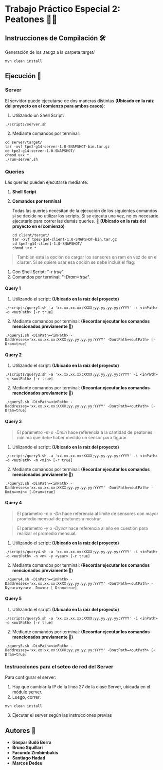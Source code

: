 # Trabajo Práctico Especial 2: Peatones 🚶‍♂️


## Instrucciones de Compilación 🛠️
Generación de los .tar.gz a la carpeta target/
```
mvn clean install
```

## Ejecución 🚀
### Server
El servidor puede ejecutarse de dos maneras distintas
**(Ubicado en la raíz del proyecto en el comienzo para ambos casos)**:
1. Utilizando un Shell Script:
```
./scripts/server.sh
```
2. Mediante comandos por terminal:


```
cd server/target/
tar -xvf tpe2-g14-server-1.0-SNAPSHOT-bin.tar.gz
cd tpe2-g14-server-1.0-SNAPSHOT/
chmod u+x *
./run-server.sh
```
### Queries
Las queries pueden ejecutarse mediante:
1. **Shell Script** 
2. **Comandos por terminal**

    Todas las queries necesitan de la ejecución de los siguientes comandos si se decide no utilizar los scripts. Si se ejecuta una vez, no es necesario ejecutarlo para correr las demás queries. 👀
**(Ubicado en la raíz del proyecto en el comienzo)**
    ```
    cd client/target/
    tar -xvf tpe2-g14-client-1.0-SNAPSHOT-bin.tar.gz
    cd tpe2-g14-client-1.0-SNAPSHOT/
    chmod u+x *
    ```

> También está la opción de cargar los sensores en ram en vez de en el cluster. Si se quiere usar esa opción se debe incluir el flag: 
1. Con Shell Script: "*-r true*".
2. Comandos por terminal: "*-Dram=true*".

#### Query 1
1. Utilizando el script: **(Ubicado en la raíz del proyecto)**
```
./scripts/query1.sh -a 'xx.xx.xx.xx:XXXX;yy.yy.yy.yy:YYYY' -i <inPath> -o <outPath> [-r true]
```
2. Mediante comandos por terminal: **(Recordar ejecutar los comandos mencionados previamente 👀)**
```
./query1.sh -DinPath=<inPath> -Daddresses='xx.xx.xx.xx:XXXX;yy.yy.yy.yy:YYYY' -DoutPath=<outPath> [-Dram=true]
```
#### Query 2
1. Utilizando el script: **(Ubicado en la raíz del proyecto)**
```
./scripts/query2.sh -a 'xx.xx.xx.xx:XXXX;yy.yy.yy.yy:YYYY' -i <inPath> -o <outPath> [-r true]
```
2. Mediante comandos por terminal: **(Recordar ejecutar los comandos mencionados previamente 👀)**
```
./query2.sh -DinPath=<inPath> -Daddresses='xx.xx.xx.xx:XXXX;yy.yy.yy.yy:YYYY' -DoutPath=<outPath> [-Dram=true]
```
#### Query 3
> El parámetro *-m* o *-Dmin* hace referencia a la cantidad de peatones mínima que debe haber medido un sensor para figurar.
1. Utilizando el script: **(Ubicado en la raíz del proyecto)**
```
./scripts/query3.sh -a 'xx.xx.xx.xx:XXXX;yy.yy.yy.yy:YYYY' -i <inPath> -o <outPath> -m <min> [-r true]
```
2. Mediante comandos por terminal: **(Recordar ejecutar los comandos mencionados previamente 👀)**
```
./query3.sh -DinPath=<inPath> -Daddresses='xx.xx.xx.xx:XXXX;yy.yy.yy.yy:YYYY' -DoutPath=<outPath> -Dmin=<min> [-Dram=true]
```
#### Query 4
> El parámetro *-n* o *-Dn* hace referencia al límite de sensores con mayor promedio mensual de peatones a mostrar.

> El parámetro *-y* o *-Dyear* hace referencia al año en cuestión para realizar el promedio mensual.
1. Utilizando el script: **(Ubicado en la raíz del proyecto)**
```
./scripts/query4.sh -a 'xx.xx.xx.xx:XXXX;yy.yy.yy.yy:YYYY' -i <inPath> -o <outPath> -n <n> -y <year> [-r true]
```
2. Mediante comandos por terminal: **(Recordar ejecutar los comandos mencionados previamente 👀)**
```
./query4.sh -DinPath=<inPath> -Daddresses='xx.xx.xx.xx:XXXX;yy.yy.yy.yy:YYYY' -DoutPath=<outPath> -Dyear=<year> -Dn=<n> [-Dram=true]
```
#### Query 5
1. Utilizando el script: **(Ubicado en la raíz del proyecto)**
```
./scripts/query5.sh -a 'xx.xx.xx.xx:XXXX;yy.yy.yy.yy:YYYY' -i <inPath> -o <outPath> [-r true]
```
2. Mediante comandos por terminal: **(Recordar ejecutar los comandos mencionados previamente 👀)**
```
./query5.sh -DinPath=<inPath> -Daddresses='xx.xx.xx.xx:XXXX;yy.yy.yy.yy:YYYY' -DoutPath=<outPath> [-Dram=true]
```

### Instrucciones para el seteo de red del Server

Para configurar el server: 
1. Hay que cambiar la IP de la línea 27 de la clase Server, ubicada en el módulo server. 
2. Luego, correr:
```
mvn clean install
```
3. Ejecutar el server según las instrucciones previas 

## Autores 💭
* **Gaspar Budó Berra**
* **Bruno Squillari**
* **Facundo Zimbimbakis**
* **Santiago Hadad**
* **Marcos Dedeu**
